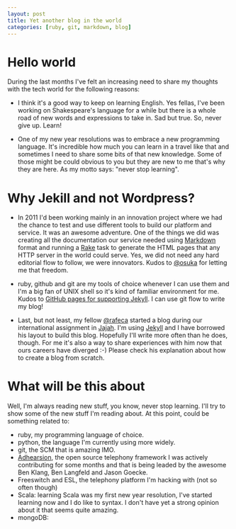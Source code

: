 ```yaml
---
layout: post
title: Yet another blog in the world
categories: [ruby, git, markdown, blog]
---
```


# Hello world

During the last months I've felt an increasing need to share my thoughts with the tech world for the following reasons:

- I think it's a good way to keep on learning English. Yes fellas, I've been working on Shakespeare's language for a while but there is a whole road of new words and expressions to take in. Sad but true. So, never give up. Learn!

- One of my new year resolutions was to embrace a new programming language. It's incredible how much you can learn in a travel like that and sometimes I need to share some bits of that new knowledge. Some of those might be could obvious to you but they are new to me that's why they are here. As my motto says: "never stop learning".

# Why Jekill and not Wordpress?

- In 2011 I'd been working mainly in an innovation project where we had the chance to test and use different tools to build our platform and service. It was an awesome adventure. One of the things we did was creating all the documentation our service needed using [Markdown](http://daringfireball.net/projects/markdown/) format and running a [Rake](http://rake.rubyforge.org/) task to generate the HTML pages that any HTTP server in the world could serve. Yes, we did not need any hard editorial flow to follow, we were innovators. Kudos to [@osuka](http://www.twitter.com/osuka) for letting me that freedom.

- ruby, github and git are my tools of choice whenever I can use them and I'm a big fan of UNIX shell so it's kind of familiar environment for me. Kudos to [GitHub pages for supporting Jekyll](http://pages.github.com/#using_jekyll_for_complex_layouts). I can use git flow to write my blog!

- Last, but not least, my fellow [@rafeca](http://www.twitter.com/rafeca) started a blog during our international assignment in [Jajah](http://www.jajah.com). I'm using [Jekyll](http://jekyllrb.com/) and I have borrowed his layout to build this blog.  Hopefully I'll write more often than he does, though. For me it's also a way to share experiences with him now that ours careers have diverged :-) Please check his explanation about how to create a blog from scratch.

# What will be this about

Well, I'm always reading new stuff, you know, never stop learning. I'll try to show some of the new stuff I'm reading about. At this point, could be something related to:

- ruby, my programming language of choice.
- python, the language I'm currently using more widely.
- git, the SCM that is amazing IMO.
- [Adhearsion](http://www.adhearsion.com), the open source telephony framework I was actively contributing for some months and that is being leaded by the awesome Ben Klang, Ben Langfeld and Jason Goecke.
- Freeswitch and ESL, the telephony platform I'm hacking with (not so often though)
- Scala: learning Scala was my first new year resolution, I've started learning now and I do like to syntax. I don't have yet a strong opinion about it that seems quite amazing.
- mongoDB:

